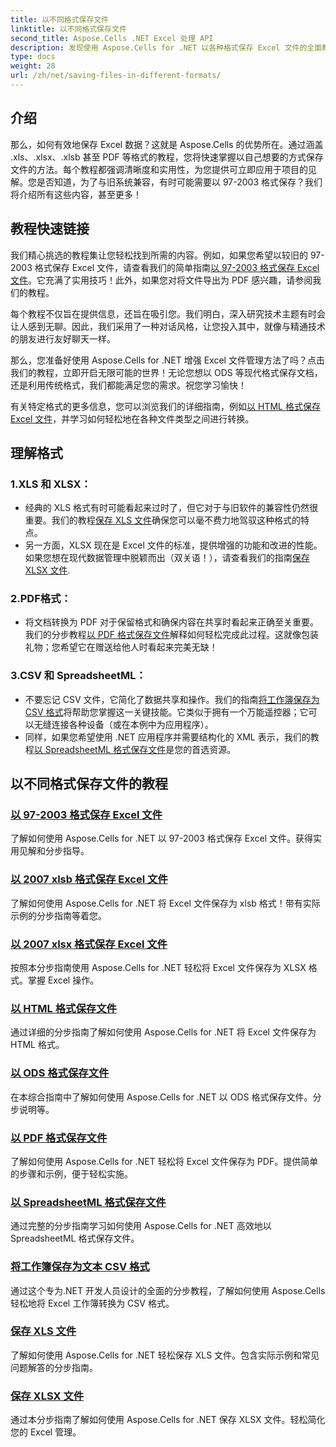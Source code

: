 ```yaml
---
title: 以不同格式保存文件
linktitle: 以不同格式保存文件
second_title: Aspose.Cells .NET Excel 处理 API
description: 发现使用 Aspose.Cells for .NET 以各种格式保存 Excel 文件的全面教程。提高您的 Excel 技能。
type: docs
weight: 28
url: /zh/net/saving-files-in-different-formats/
---
```

## 介绍

那么，如何有效地保存 Excel 数据？这就是 Aspose.Cells 的优势所在。通过涵盖 .xls、.xlsx、.xlsb 甚至 PDF 等格式的教程，您将快速掌握以自己想要的方式保存文件的方法。每个教程都强调清晰度和实用性，为您提供可立即应用于项目的见解。您是否知道，为了与旧系统兼容，有时可能需要以 97-2003 格式保存？我们将介绍所有这些内容，甚至更多！

## 教程快速链接
我们精心挑选的教程集让您轻松找到所需的内容。例如，如果您希望以较旧的 97-2003 格式保存 Excel 文件，请查看我们的简单指南[以 97-2003 格式保存 Excel 文件](./save-excel-file-in-97-2003-format/)。它充满了实用技巧！此外，如果您对将文件导出为 PDF 感兴趣，请参阅我们的教程。

每个教程不仅旨在提供信息，还旨在吸引您。我们明白，深入研究技术主题有时会让人感到无聊。因此，我们采用了一种对话风格，让您投入其中，就像与精通技术的朋友进行友好聊天一样。

那么，您准备好使用 Aspose.Cells for .NET 增强 Excel 文件管理方法了吗？点击我们的教程，立即开启无限可能的世界！无论您想以 ODS 等现代格式保存文档，还是利用传统格式，我们都能满足您的需求。祝您学习愉快！ 

有关特定格式的更多信息，您可以浏览我们的详细指南，例如[以 HTML 格式保存 Excel 文件](./save-file-in-html-format/)，并学习如何轻松地在各种文件类型之间进行转换。

## 理解格式

### 1.XLS 和 XLSX： 
- 经典的 XLS 格式有时可能看起来过时了，但它对于与旧软件的兼容性仍然很重要。我们的教程[保存 XLS 文件](./save-xls-file/)确保您可以毫不费力地驾驭这种格式的特点。 
- 另一方面，XLSX 现在是 Excel 文件的标准，提供增强的功能和改进的性能。如果您想在现代数据管理中脱颖而出（双关语！），请查看我们的指南[保存 XLSX 文件](./save-xlsx-file/).

### 2.PDF格式：
- 将文档转换为 PDF 对于保留格式和确保内容在共享时看起来正确至关重要。我们的分步教程[以 PDF 格式保存文件](./save-file-in-pdf-format/)解释如何轻松完成此过程。这就像包装礼物；您希望它在赠送给他人时看起来完美无缺！

### 3.CSV 和 SpreadsheetML：
- 不要忘记 CSV 文件，它简化了数据共享和操作。我们的指南[将工作簿保存为 CSV 格式](./save-workbook-to-text-csv-format/)将帮助您掌握这一关键技能。它类似于拥有一个万能遥控器；它可以无缝连接各种设备（或在本例中为应用程序）。
- 同样，如果您希望使用 .NET 应用程序并需要结构化的 XML 表示，我们的教程[以 SpreadsheetML 格式保存文件](./save-file-in-spreadsheetml-format/)是您的首选资源。

## 以不同格式保存文件的教程
### [以 97-2003 格式保存 Excel 文件](./save-excel-file-in-97-2003-format/)
了解如何使用 Aspose.Cells for .NET 以 97-2003 格式保存 Excel 文件。获得实用见解和分步指导。
### [以 2007 xlsb 格式保存 Excel 文件](./save-excel-file-in-2007-xlsb-format/)
了解如何使用 Aspose.Cells for .NET 将 Excel 文件保存为 xlsb 格式！带有实际示例的分步指南等着您。
### [以 2007 xlsx 格式保存 Excel 文件](./save-excel-file-in-2007-xlsx-format/)
按照本分步指南使用 Aspose.Cells for .NET 轻松将 Excel 文件保存为 XLSX 格式。掌握 Excel 操作。
### [以 HTML 格式保存文件](./save-file-in-html-format/)
通过详细的分步指南了解如何使用 Aspose.Cells for .NET 将 Excel 文件保存为 HTML 格式。
### [以 ODS 格式保存文件](./save-file-in-ods-format/)
在本综合指南中了解如何使用 Aspose.Cells for .NET 以 ODS 格式保存文件。分步说明等。
### [以 PDF 格式保存文件](./save-file-in-pdf-format/)
了解如何使用 Aspose.Cells for .NET 轻松将 Excel 文件保存为 PDF。提供简单的步骤和示例，便于轻松实施。
### [以 SpreadsheetML 格式保存文件](./save-file-in-spreadsheetml-format/)
通过完整的分步指南学习如何使用 Aspose.Cells for .NET 高效地以 SpreadsheetML 格式保存文件。
### [将工作簿保存为文本 CSV 格式](./save-workbook-to-text-csv-format/)
通过这个专为.NET 开发人员设计的全面的分步教程，了解如何使用 Aspose.Cells 轻松地将 Excel 工作簿转换为 CSV 格式。
### [保存 XLS 文件](./save-xls-file/)
了解如何使用 Aspose.Cells for .NET 轻松保存 XLS 文件。包含实际示例和常见问题解答的分步指南。
### [保存 XLSX 文件](./save-xlsx-file/)
通过本分步指南了解如何使用 Aspose.Cells for .NET 保存 XLSX 文件。轻松简化您的 Excel 管理。